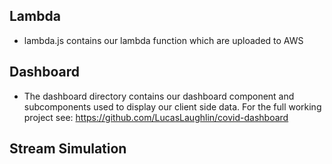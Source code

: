 ## Lambda
 - lambda.js contains our lambda function which are uploaded to AWS

## Dashboard 

- The dashboard directory contains our dashboard component and subcomponents used to display our client side data. For the full working project see: https://github.com/LucasLaughlin/covid-dashboard

## Stream Simulation
